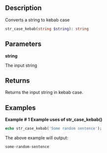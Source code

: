 ## Description

Converts a string to kebab case

```php
str_case_kebab(string $string): string
```

## Parameters

**string**

The input string

## Returns

Returns the input string in kebab case.

## Examples

**Example # 1 Example uses of str_case_kebab()**

```php
echo str_case_kebab('Some random sentence');
```

The above example will output:

```
some-random-sentence
```